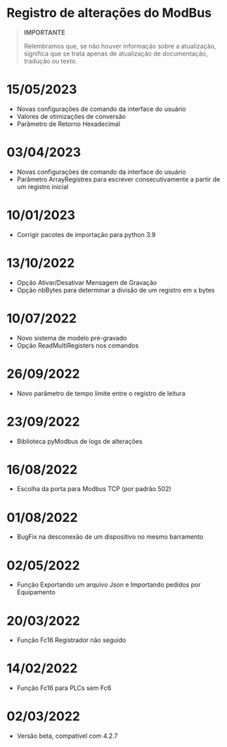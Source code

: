 # Registro de alterações do ModBus

>**IMPORTANTE**
>
>Relembramos que, se não houver informação sobre a atualização, significa que se trata apenas de atualização de documentação, tradução ou texto.

# 15/05/2023

- Novas configurações de comando da interface do usuário
- Valores de otimizações de conversão
- Parâmetro de Retorno Hexadecimal

# 03/04/2023

- Novas configurações de comando da interface do usuário
- Parâmetro ArrayRegistres para escrever consecutivamente a partir de um registro inicial

# 10/01/2023
- Corrigir pacotes de importação para python 3.9

# 13/10/2022
- Opção Ativar/Desativar Mensagem de Gravação
- Opção nbBytes para determinar a divisão de um registro em x bytes

# 10/07/2022
- Novo sistema de modelo pré-gravado
- Opção ReadMultiRegisters nos comandos

# 26/09/2022
- Novo parâmetro de tempo limite entre o registro de leitura

# 23/09/2022
- Biblioteca pyModbus de logs de alterações

# 16/08/2022
- Escolha da porta para Modbus TCP (por padrão 502)

# 01/08/2022
- BugFix na desconexão de um dispositivo no mesmo barramento

# 02/05/2022
- Função Exportando um arquivo Json e Importando pedidos por Equipamento

# 20/03/2022
- Função Fc16 Registrador não seguido

# 14/02/2022
- Função Fc16 para PLCs sem Fc6

# 02/03/2022
- Versão beta, compatível com 4.2.7
